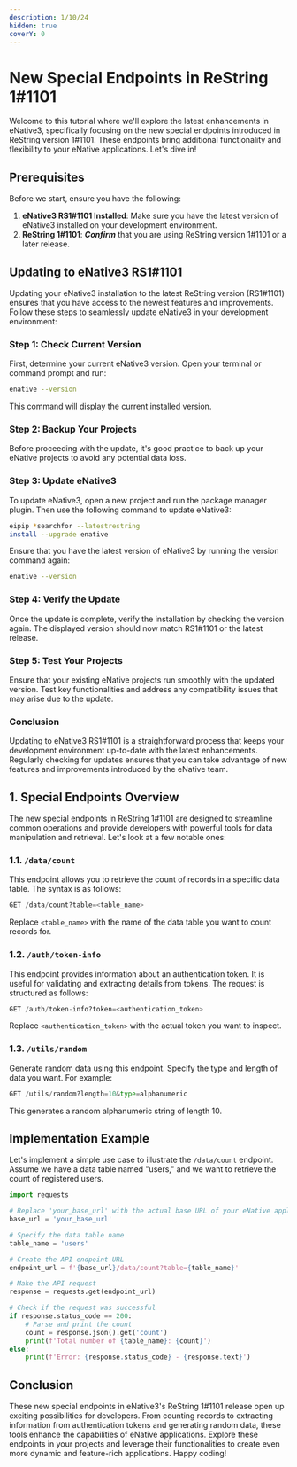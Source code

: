 ```yaml
---
description: 1/10/24
hidden: true
coverY: 0
---
```


# New Special Endpoints in ReString 1#1101

Welcome to this tutorial where we'll explore the latest enhancements in eNative3, specifically focusing on the new special endpoints introduced in ReString version 1#1101. These endpoints bring additional functionality and flexibility to your eNative applications. Let's dive in!



## Prerequisites

Before we start, ensure you have the following:

1. **eNative3 RS1#1101 Installed**: Make sure you have the latest version of eNative3 installed on your development environment.
2. **ReString 1#1101**: _**Confirm**_ that you are using ReString version 1#1101 or a later release.

## **Updating to eNative3 RS1#1101**

Updating your eNative3 installation to the latest ReString version (RS1#1101) ensures that you have access to the newest features and improvements. Follow these steps to seamlessly update eNative3 in your development environment:

### Step 1: Check Current Version

First, determine your current eNative3 version. Open your terminal or command prompt and run:

```bash
enative --version
```

This command will display the current installed version.

### Step 2: Backup Your Projects

Before proceeding with the update, it's good practice to back up your eNative projects to avoid any potential data loss.

### Step 3: Update eNative3

To update eNative3, open a new project and run the package manager plugin. Then use the following command to update eNative3:

```bash
eipip *searchfor --latestrestring 
install --upgrade enative
```

Ensure that you have the latest version of eNative3 by running the version command again:

```bash
enative --version
```

### Step 4: Verify the Update

Once the update is complete, verify the installation by checking the version again. The displayed version should now match RS1#1101 or the latest release.

### Step 5: Test Your Projects

Ensure that your existing eNative projects run smoothly with the updated version. Test key functionalities and address any compatibility issues that may arise due to the update.

### Conclusion

Updating to eNative3 RS1#1101 is a straightforward process that keeps your development environment up-to-date with the latest enhancements. Regularly checking for updates ensures that you can take advantage of new features and improvements introduced by the eNative team.

## 1. Special Endpoints Overview

The new special endpoints in ReString 1#1101 are designed to streamline common operations and provide developers with powerful tools for data manipulation and retrieval. Let's look at a few notable ones:

### **1.1. `/data/count`**

This endpoint allows you to retrieve the count of records in a specific data table. The syntax is as follows:

```python
GET /data/count?table=<table_name>
```

Replace `<table_name>` with the name of the data table you want to count records for.

### **1.2. `/auth/token-info`**

This endpoint provides information about an authentication token. It is useful for validating and extracting details from tokens. The request is structured as follows:

```python
GET /auth/token-info?token=<authentication_token>
```

Replace `<authentication_token>` with the actual token you want to inspect.

### **1.3. `/utils/random`**

Generate random data using this endpoint. Specify the type and length of data you want. For example:

```python
GET /utils/random?length=10&type=alphanumeric
```

This generates a random alphanumeric string of length 10.

## Implementation Example

Let's implement a simple use case to illustrate the `/data/count` endpoint. Assume we have a data table named "users," and we want to retrieve the count of registered users.

```python
import requests

# Replace 'your_base_url' with the actual base URL of your eNative application
base_url = 'your_base_url'

# Specify the data table name
table_name = 'users'

# Create the API endpoint URL
endpoint_url = f'{base_url}/data/count?table={table_name}'

# Make the API request
response = requests.get(endpoint_url)

# Check if the request was successful
if response.status_code == 200:
    # Parse and print the count
    count = response.json().get('count')
    print(f'Total number of {table_name}: {count}')
else:
    print(f'Error: {response.status_code} - {response.text}')
```

## Conclusion

These new special endpoints in eNative3's ReString 1#1101 release open up exciting possibilities for developers. From counting records to extracting information from authentication tokens and generating random data, these tools enhance the capabilities of eNative applications. Explore these endpoints in your projects and leverage their functionalities to create even more dynamic and feature-rich applications. Happy coding!
